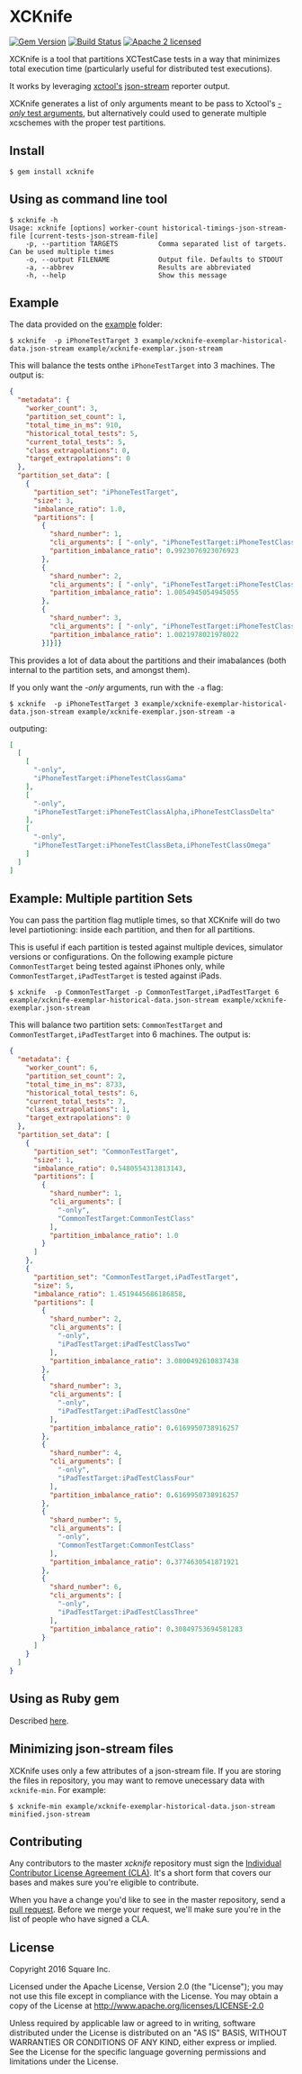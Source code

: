 # XCKnife
[![Gem Version](https://badge.fury.io/rb/xcknife.svg)](https://badge.fury.io/rb/xcknife)
[![Build Status](https://travis-ci.org/square/xcknife.svg?branch=master)](https://travis-ci.org/square/xcknife)
[![Apache 2 licensed](https://img.shields.io/badge/license-Apache2-blue.svg)](https://github.com/square/xcknife/blob/master/LICENSE)

XCKnife is a tool that partitions XCTestCase tests in a way that minimizes total execution time (particularly useful for distributed test executions).
 
It works by leveraging [xctool's](https://github.com/facebook/xctool) [json-stream](https://github.com/facebook/xctool#included-reporters) reporter output.

XCKnife generates a list of only arguments meant to be pass to Xctool's [*-only* test arguments](https://github.com/facebook/xctool#testing), but alternatively could used to generate multiple xcschemes with the proper test partitions.
 
## Install

`$ gem install xcknife`

## Using as command line tool
 
```
$ xcknife -h
Usage: xcknife [options] worker-count historical-timings-json-stream-file [current-tests-json-stream-file]
    -p, --partition TARGETS          Comma separated list of targets. Can be used multiple times
    -o, --output FILENAME            Output file. Defaults to STDOUT
    -a, --abbrev                     Results are abbreviated
    -h, --help                       Show this message
```

## Example 

The data provided on the [example](https://github.com/square/xcknife/tree/master/example) folder:

`$ xcknife  -p iPhoneTestTarget 3 example/xcknife-exemplar-historical-data.json-stream example/xcknife-exemplar.json-stream`

This will balance the tests onthe `iPhoneTestTarget` into 3 machines. The output is:

```json
{
  "metadata": {
    "worker_count": 3,
    "partition_set_count": 1,
    "total_time_in_ms": 910,
    "historical_total_tests": 5,
    "current_total_tests": 5,
    "class_extrapolations": 0,
    "target_extrapolations": 0
  },
  "partition_set_data": [
    {
      "partition_set": "iPhoneTestTarget",
      "size": 3,
      "imbalance_ratio": 1.0,
      "partitions": [
        {
          "shard_number": 1,
          "cli_arguments": [ "-only", "iPhoneTestTarget:iPhoneTestClassGama" ],
          "partition_imbalance_ratio": 0.9923076923076923
        },
        {
          "shard_number": 2,
          "cli_arguments": [ "-only", "iPhoneTestTarget:iPhoneTestClassAlpha,iPhoneTestClassDelta" ],
          "partition_imbalance_ratio": 1.0054945054945055
        },
        {
          "shard_number": 3,
          "cli_arguments": [ "-only", "iPhoneTestTarget:iPhoneTestClassBeta,iPhoneTestClassOmega" ],
          "partition_imbalance_ratio": 1.0021978021978022
        }]}]}
```

This provides a lot of data about the partitions and their imabalances (both internal to the partition sets, and amongst them).

If you only want the *-only* arguments, run with the `-a` flag:

`$ xcknife  -p iPhoneTestTarget 3 example/xcknife-exemplar-historical-data.json-stream example/xcknife-exemplar.json-stream -a`

outputing:

```json
[
  [
    [
      "-only",
      "iPhoneTestTarget:iPhoneTestClassGama"
    ],
    [
      "-only",
      "iPhoneTestTarget:iPhoneTestClassAlpha,iPhoneTestClassDelta"
    ],
    [
      "-only",
      "iPhoneTestTarget:iPhoneTestClassBeta,iPhoneTestClassOmega"
    ]
  ]
]
```

## Example: Multiple partition Sets

You can pass the partition flag mutliple times, so that XCKnife will do two level partiotioning: inside each partition, and then for all partitions.
  
This is useful if each partition is tested against multiple devices, simulator versions or configurations. On the following example picture `CommonTestTarget` being tested against iPhones only, while `CommonTestTarget,iPadTestTarget` is tested against iPads.

`$ xcknife  -p CommonTestTarget -p CommonTestTarget,iPadTestTarget 6 example/xcknife-exemplar-historical-data.json-stream example/xcknife-exemplar.json-stream`

This will balance two partition sets: `CommonTestTarget` and `CommonTestTarget,iPadTestTarget` into 6 machines. The output is:

```json
{
  "metadata": {
    "worker_count": 6,
    "partition_set_count": 2,
    "total_time_in_ms": 8733,
    "historical_total_tests": 6,
    "current_total_tests": 7,
    "class_extrapolations": 1,
    "target_extrapolations": 0
  },
  "partition_set_data": [
    {
      "partition_set": "CommonTestTarget",
      "size": 1,
      "imbalance_ratio": 0.5480554313813143,
      "partitions": [
        {
          "shard_number": 1,
          "cli_arguments": [
            "-only",
            "CommonTestTarget:CommonTestClass"
          ],
          "partition_imbalance_ratio": 1.0
        }
      ]
    },
    {
      "partition_set": "CommonTestTarget,iPadTestTarget",
      "size": 5,
      "imbalance_ratio": 1.4519445686186858,
      "partitions": [
        {
          "shard_number": 2,
          "cli_arguments": [
            "-only",
            "iPadTestTarget:iPadTestClassTwo"
          ],
          "partition_imbalance_ratio": 3.0800492610837438
        },
        {
          "shard_number": 3,
          "cli_arguments": [
            "-only",
            "iPadTestTarget:iPadTestClassOne"
          ],
          "partition_imbalance_ratio": 0.6169950738916257
        },
        {
          "shard_number": 4,
          "cli_arguments": [
            "-only",
            "iPadTestTarget:iPadTestClassFour"
          ],
          "partition_imbalance_ratio": 0.6169950738916257
        },
        {
          "shard_number": 5,
          "cli_arguments": [
            "-only",
            "CommonTestTarget:CommonTestClass"
          ],
          "partition_imbalance_ratio": 0.3774630541871921
        },
        {
          "shard_number": 6,
          "cli_arguments": [
            "-only",
            "iPadTestTarget:iPadTestClassThree"
          ],
          "partition_imbalance_ratio": 0.30849753694581283
        }
      ]
    }
  ]
}
```

## Using as Ruby gem

Described [here](https://github.com/square/xcknife/tree/master/example).

## Minimizing json-stream files

XCKnife uses only a few attributes of a json-stream file. If you are storing the files in repository, you may want to remove unecessary data with `xcknife-min`. For example:

`$ xcknife-min example/xcknife-exemplar-historical-data.json-stream minified.json-stream` 

## Contributing

Any contributors to the master *xcknife* repository must sign the
[Individual Contributor License Agreement (CLA)]. It's a short form that covers
our bases and makes sure you're eligible to contribute.

When you have a change you'd like to see in the master repository, send a
[pull request]. Before we merge your request, we'll make sure you're in the list
of people who have signed a CLA.

[Individual Contributor License Agreement (CLA)]: https://spreadsheets.google.com/spreadsheet/viewform?formkey=dDViT2xzUHAwRkI3X3k5Z0lQM091OGc6MQ&ndplr=1
[pull request]: https://github.com/square/xcknife/pulls


## License

Copyright 2016 Square Inc.
 
Licensed under the Apache License, Version 2.0 (the "License");
you may not use this file except in compliance with the License.
You may obtain a copy of the License at http://www.apache.org/licenses/LICENSE-2.0
 
Unless required by applicable law or agreed to in writing, software
distributed under the License is distributed on an "AS IS" BASIS,
WITHOUT WARRANTIES OR CONDITIONS OF ANY KIND, either express or implied.
See the License for the specific language governing permissions and
limitations under the License.
